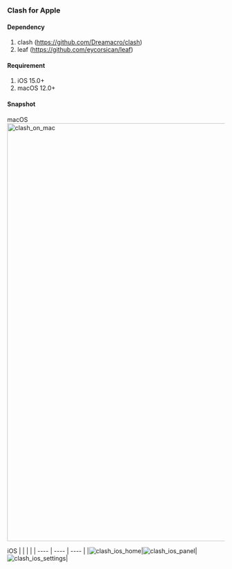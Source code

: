 ### Clash for Apple

#### Dependency
  1. clash (https://github.com/Dreamacro/clash)
  2. leaf (https://github.com/eycorsican/leaf)

#### Requirement
  1. iOS 15.0+
  2. macOS 12.0+

#### Snapshot
  macOS
  <img width="966" alt="clash_on_mac" src="https://user-images.githubusercontent.com/11971659/160367070-2b84e77e-cf0f-43b4-b76c-8fc31e62993b.png">

  iOS
|        |       |       |
|  ----  | ----  | ----  |
|![clash_ios_home](https://user-images.githubusercontent.com/11971659/160740221-274cf1df-3f66-4ecd-bd4c-3e1ae74b8a16.PNG)|![clash_ios_panel](https://user-images.githubusercontent.com/11971659/160740231-5c3c08ef-d6c2-4e67-a8eb-1a1f845a1efd.PNG)|![clash_ios_settings](https://user-images.githubusercontent.com/11971659/160740237-90c51012-b327-4df0-a384-f6d605572780.PNG)|
